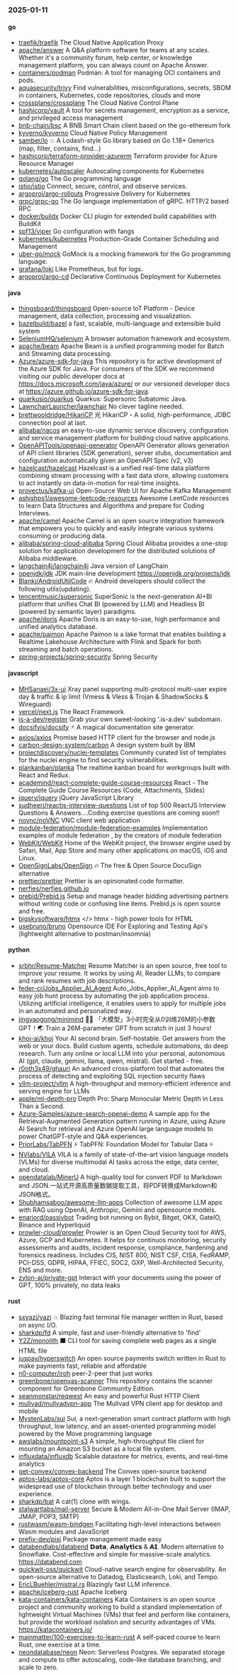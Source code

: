 ### 2025-01-11

#### go
* [traefik/traefik](https://github.com/traefik/traefik) The Cloud Native Application Proxy
* [apache/answer](https://github.com/apache/answer) A Q&A platform software for teams at any scales. Whether it's a community forum, help center, or knowledge management platform, you can always count on Apache Answer.
* [containers/podman](https://github.com/containers/podman) Podman: A tool for managing OCI containers and pods.
* [aquasecurity/trivy](https://github.com/aquasecurity/trivy) Find vulnerabilities, misconfigurations, secrets, SBOM in containers, Kubernetes, code repositories, clouds and more
* [crossplane/crossplane](https://github.com/crossplane/crossplane) The Cloud Native Control Plane
* [hashicorp/vault](https://github.com/hashicorp/vault) A tool for secrets management, encryption as a service, and privileged access management
* [bnb-chain/bsc](https://github.com/bnb-chain/bsc) A BNB Smart Chain client based on the go-ethereum fork
* [kyverno/kyverno](https://github.com/kyverno/kyverno) Cloud Native Policy Management
* [samber/lo](https://github.com/samber/lo) 💥 A Lodash-style Go library based on Go 1.18+ Generics (map, filter, contains, find...)
* [hashicorp/terraform-provider-azurerm](https://github.com/hashicorp/terraform-provider-azurerm) Terraform provider for Azure Resource Manager
* [kubernetes/autoscaler](https://github.com/kubernetes/autoscaler) Autoscaling components for Kubernetes
* [golang/go](https://github.com/golang/go) The Go programming language
* [istio/istio](https://github.com/istio/istio) Connect, secure, control, and observe services.
* [argoproj/argo-rollouts](https://github.com/argoproj/argo-rollouts) Progressive Delivery for Kubernetes
* [grpc/grpc-go](https://github.com/grpc/grpc-go) The Go language implementation of gRPC. HTTP/2 based RPC
* [docker/buildx](https://github.com/docker/buildx) Docker CLI plugin for extended build capabilities with BuildKit
* [spf13/viper](https://github.com/spf13/viper) Go configuration with fangs
* [kubernetes/kubernetes](https://github.com/kubernetes/kubernetes) Production-Grade Container Scheduling and Management
* [uber-go/mock](https://github.com/uber-go/mock) GoMock is a mocking framework for the Go programming language.
* [grafana/loki](https://github.com/grafana/loki) Like Prometheus, but for logs.
* [argoproj/argo-cd](https://github.com/argoproj/argo-cd) Declarative Continuous Deployment for Kubernetes

#### java
* [thingsboard/thingsboard](https://github.com/thingsboard/thingsboard) Open-source IoT Platform - Device management, data collection, processing and visualization.
* [bazelbuild/bazel](https://github.com/bazelbuild/bazel) a fast, scalable, multi-language and extensible build system
* [SeleniumHQ/selenium](https://github.com/SeleniumHQ/selenium) A browser automation framework and ecosystem.
* [apache/beam](https://github.com/apache/beam) Apache Beam is a unified programming model for Batch and Streaming data processing.
* [Azure/azure-sdk-for-java](https://github.com/Azure/azure-sdk-for-java) This repository is for active development of the Azure SDK for Java. For consumers of the SDK we recommend visiting our public developer docs at https://docs.microsoft.com/java/azure/ or our versioned developer docs at https://azure.github.io/azure-sdk-for-java.
* [quarkusio/quarkus](https://github.com/quarkusio/quarkus) Quarkus: Supersonic Subatomic Java.
* [LawnchairLauncher/lawnchair](https://github.com/LawnchairLauncher/lawnchair) No clever tagline needed.
* [brettwooldridge/HikariCP](https://github.com/brettwooldridge/HikariCP) 光 HikariCP・A solid, high-performance, JDBC connection pool at last.
* [alibaba/nacos](https://github.com/alibaba/nacos) an easy-to-use dynamic service discovery, configuration and service management platform for building cloud native applications.
* [OpenAPITools/openapi-generator](https://github.com/OpenAPITools/openapi-generator) OpenAPI Generator allows generation of API client libraries (SDK generation), server stubs, documentation and configuration automatically given an OpenAPI Spec (v2, v3)
* [hazelcast/hazelcast](https://github.com/hazelcast/hazelcast) Hazelcast is a unified real-time data platform combining stream processing with a fast data store, allowing customers to act instantly on data-in-motion for real-time insights.
* [provectus/kafka-ui](https://github.com/provectus/kafka-ui) Open-Source Web UI for Apache Kafka Management
* [ashishps1/awesome-leetcode-resources](https://github.com/ashishps1/awesome-leetcode-resources) Awesome LeetCode resources to learn Data Structures and Algorithms and prepare for Coding Interviews.
* [apache/camel](https://github.com/apache/camel) Apache Camel is an open source integration framework that empowers you to quickly and easily integrate various systems consuming or producing data.
* [alibaba/spring-cloud-alibaba](https://github.com/alibaba/spring-cloud-alibaba) Spring Cloud Alibaba provides a one-stop solution for application development for the distributed solutions of Alibaba middleware.
* [langchain4j/langchain4j](https://github.com/langchain4j/langchain4j) Java version of LangChain
* [openjdk/jdk](https://github.com/openjdk/jdk) JDK main-line development https://openjdk.org/projects/jdk
* [Blankj/AndroidUtilCode](https://github.com/Blankj/AndroidUtilCode) 🔥 Android developers should collect the following utils(updating).
* [tencentmusic/supersonic](https://github.com/tencentmusic/supersonic) SuperSonic is the next-generation AI+BI platform that unifies Chat BI (powered by LLM) and Headless BI (powered by semantic layer) paradigms.
* [apache/doris](https://github.com/apache/doris) Apache Doris is an easy-to-use, high performance and unified analytics database.
* [apache/paimon](https://github.com/apache/paimon) Apache Paimon is a lake format that enables building a Realtime Lakehouse Architecture with Flink and Spark for both streaming and batch operations.
* [spring-projects/spring-security](https://github.com/spring-projects/spring-security) Spring Security

#### javascript
* [MHSanaei/3x-ui](https://github.com/MHSanaei/3x-ui) Xray panel supporting multi-protocol multi-user expire day & traffic & ip limit (Vmess & Vless & Trojan & ShadowSocks & Wireguard)
* [vercel/next.js](https://github.com/vercel/next.js) The React Framework
* [is-a-dev/register](https://github.com/is-a-dev/register) Grab your own sweet-looking '.is-a.dev' subdomain.
* [docsifyjs/docsify](https://github.com/docsifyjs/docsify) 🃏 A magical documentation site generator.
* [axios/axios](https://github.com/axios/axios) Promise based HTTP client for the browser and node.js
* [carbon-design-system/carbon](https://github.com/carbon-design-system/carbon) A design system built by IBM
* [projectdiscovery/nuclei-templates](https://github.com/projectdiscovery/nuclei-templates) Community curated list of templates for the nuclei engine to find security vulnerabilities.
* [plankanban/planka](https://github.com/plankanban/planka) The realtime kanban board for workgroups built with React and Redux.
* [academind/react-complete-guide-course-resources](https://github.com/academind/react-complete-guide-course-resources) React - The Complete Guide Course Resources (Code, Attachments, Slides)
* [jquery/jquery](https://github.com/jquery/jquery) jQuery JavaScript Library
* [sudheerj/reactjs-interview-questions](https://github.com/sudheerj/reactjs-interview-questions) List of top 500 ReactJS Interview Questions & Answers....Coding exercise questions are coming soon!!
* [novnc/noVNC](https://github.com/novnc/noVNC) VNC client web application
* [module-federation/module-federation-examples](https://github.com/module-federation/module-federation-examples) Implementation examples of module federation , by the creators of module federation
* [WebKit/WebKit](https://github.com/WebKit/WebKit) Home of the WebKit project, the browser engine used by Safari, Mail, App Store and many other applications on macOS, iOS and Linux.
* [OpenSignLabs/OpenSign](https://github.com/OpenSignLabs/OpenSign) 🔥 The free & Open Source DocuSign alternative
* [prettier/prettier](https://github.com/prettier/prettier) Prettier is an opinionated code formatter.
* [nerfies/nerfies.github.io](https://github.com/nerfies/nerfies.github.io)
* [prebid/Prebid.js](https://github.com/prebid/Prebid.js) Setup and manage header bidding advertising partners without writing code or confusing line items. Prebid.js is open source and free.
* [bigskysoftware/htmx](https://github.com/bigskysoftware/htmx) </> htmx - high power tools for HTML
* [usebruno/bruno](https://github.com/usebruno/bruno) Opensource IDE For Exploring and Testing Api's (lightweight alternative to postman/insomnia)

#### python
* [srbhr/Resume-Matcher](https://github.com/srbhr/Resume-Matcher) Resume Matcher is an open source, free tool to improve your resume. It works by using AI, Reader LLMs, to compare and rank resumes with job descriptions.
* [feder-cr/Jobs_Applier_AI_Agent](https://github.com/feder-cr/Jobs_Applier_AI_Agent) Auto_Jobs_Applier_AI_Agent aims to easy job hunt process by automating the job application process. Utilizing artificial intelligence, it enables users to apply for multiple jobs in an automated and personalized way.
* [jingyaogong/minimind](https://github.com/jingyaogong/minimind) 🚀🚀 「大模型」3小时完全从0训练26M的小参数GPT！🌏 Train a 26M-parameter GPT from scratch in just 3 hours!
* [khoj-ai/khoj](https://github.com/khoj-ai/khoj) Your AI second brain. Self-hostable. Get answers from the web or your docs. Build custom agents, schedule automations, do deep research. Turn any online or local LLM into your personal, autonomous AI (gpt, claude, gemini, llama, qwen, mistral). Get started - free.
* [r0oth3x49/ghauri](https://github.com/r0oth3x49/ghauri) An advanced cross-platform tool that automates the process of detecting and exploiting SQL injection security flaws
* [vllm-project/vllm](https://github.com/vllm-project/vllm) A high-throughput and memory-efficient inference and serving engine for LLMs
* [apple/ml-depth-pro](https://github.com/apple/ml-depth-pro) Depth Pro: Sharp Monocular Metric Depth in Less Than a Second.
* [Azure-Samples/azure-search-openai-demo](https://github.com/Azure-Samples/azure-search-openai-demo) A sample app for the Retrieval-Augmented Generation pattern running in Azure, using Azure AI Search for retrieval and Azure OpenAI large language models to power ChatGPT-style and Q&A experiences.
* [PriorLabs/TabPFN](https://github.com/PriorLabs/TabPFN) ⚡ TabPFN: Foundation Model for Tabular Data ⚡
* [NVlabs/VILA](https://github.com/NVlabs/VILA) VILA is a family of state-of-the-art vision language models (VLMs) for diverse multimodal AI tasks across the edge, data center, and cloud.
* [opendatalab/MinerU](https://github.com/opendatalab/MinerU) A high-quality tool for convert PDF to Markdown and JSON.一站式开源高质量数据提取工具，将PDF转换成Markdown和JSON格式。
* [Shubhamsaboo/awesome-llm-apps](https://github.com/Shubhamsaboo/awesome-llm-apps) Collection of awesome LLM apps with RAG using OpenAI, Anthropic, Gemini and opensource models.
* [enarjord/passivbot](https://github.com/enarjord/passivbot) Trading bot running on Bybit, Bitget, OKX, GateIO, Binance and Hyperliquid
* [prowler-cloud/prowler](https://github.com/prowler-cloud/prowler) Prowler is an Open Cloud Security tool for AWS, Azure, GCP and Kubernetes. It helps for continuos monitoring, security assessments and audits, incident response, compliance, hardening and forensics readiness. Includes CIS, NIST 800, NIST CSF, CISA, FedRAMP, PCI-DSS, GDPR, HIPAA, FFIEC, SOC2, GXP, Well-Architected Security, ENS and more.
* [zylon-ai/private-gpt](https://github.com/zylon-ai/private-gpt) Interact with your documents using the power of GPT, 100% privately, no data leaks

#### rust
* [sxyazi/yazi](https://github.com/sxyazi/yazi) 💥 Blazing fast terminal file manager written in Rust, based on async I/O.
* [sharkdp/fd](https://github.com/sharkdp/fd) A simple, fast and user-friendly alternative to 'find'
* [Y2Z/monolith](https://github.com/Y2Z/monolith) ⬛️ CLI tool for saving complete web pages as a single HTML file
* [juspay/hyperswitch](https://github.com/juspay/hyperswitch) An open source payments switch written in Rust to make payments fast, reliable and affordable
* [n0-computer/iroh](https://github.com/n0-computer/iroh) peer-2-peer that just works
* [greenbone/openvas-scanner](https://github.com/greenbone/openvas-scanner) This repository contains the scanner component for Greenbone Community Edition.
* [seanmonstar/reqwest](https://github.com/seanmonstar/reqwest) An easy and powerful Rust HTTP Client
* [mullvad/mullvadvpn-app](https://github.com/mullvad/mullvadvpn-app) The Mullvad VPN client app for desktop and mobile
* [MystenLabs/sui](https://github.com/MystenLabs/sui) Sui, a next-generation smart contract platform with high throughput, low latency, and an asset-oriented programming model powered by the Move programming language
* [awslabs/mountpoint-s3](https://github.com/awslabs/mountpoint-s3) A simple, high-throughput file client for mounting an Amazon S3 bucket as a local file system.
* [influxdata/influxdb](https://github.com/influxdata/influxdb) Scalable datastore for metrics, events, and real-time analytics
* [get-convex/convex-backend](https://github.com/get-convex/convex-backend) The Convex open-source backend
* [aptos-labs/aptos-core](https://github.com/aptos-labs/aptos-core) Aptos is a layer 1 blockchain built to support the widespread use of blockchain through better technology and user experience.
* [sharkdp/bat](https://github.com/sharkdp/bat) A cat(1) clone with wings.
* [stalwartlabs/mail-server](https://github.com/stalwartlabs/mail-server) Secure & Modern All-in-One Mail Server (IMAP, JMAP, POP3, SMTP)
* [rustwasm/wasm-bindgen](https://github.com/rustwasm/wasm-bindgen) Facilitating high-level interactions between Wasm modules and JavaScript
* [prefix-dev/pixi](https://github.com/prefix-dev/pixi) Package management made easy
* [databendlabs/databend](https://github.com/databendlabs/databend) 𝗗𝗮𝘁𝗮, 𝗔𝗻𝗮𝗹𝘆𝘁𝗶𝗰𝘀 & 𝗔𝗜. Modern alternative to Snowflake. Cost-effective and simple for massive-scale analytics. https://databend.com
* [quickwit-oss/quickwit](https://github.com/quickwit-oss/quickwit) Cloud-native search engine for observability. An open-source alternative to Datadog, Elasticsearch, Loki, and Tempo.
* [EricLBuehler/mistral.rs](https://github.com/EricLBuehler/mistral.rs) Blazingly fast LLM inference.
* [apache/iceberg-rust](https://github.com/apache/iceberg-rust) Apache Iceberg
* [kata-containers/kata-containers](https://github.com/kata-containers/kata-containers) Kata Containers is an open source project and community working to build a standard implementation of lightweight Virtual Machines (VMs) that feel and perform like containers, but provide the workload isolation and security advantages of VMs. https://katacontainers.io/
* [mainmatter/100-exercises-to-learn-rust](https://github.com/mainmatter/100-exercises-to-learn-rust) A self-paced course to learn Rust, one exercise at a time.
* [neondatabase/neon](https://github.com/neondatabase/neon) Neon: Serverless Postgres. We separated storage and compute to offer autoscaling, code-like database branching, and scale to zero.

